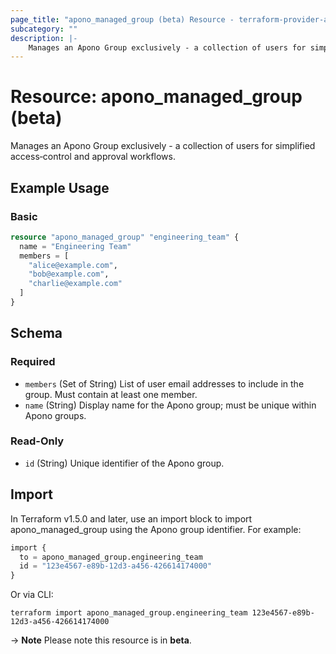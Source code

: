 ```yaml
---
page_title: "apono_managed_group (beta) Resource - terraform-provider-apono"
subcategory: ""
description: |-
    Manages an Apono Group exclusively - a collection of users for simplified access‑control and approval workflows.
---
```


# Resource: apono_managed_group (beta)

Manages an Apono Group exclusively - a collection of users for simplified access‑control and approval workflows.

## Example Usage

### Basic

```terraform
resource "apono_managed_group" "engineering_team" {
  name = "Engineering Team"
  members = [
    "alice@example.com",
    "bob@example.com",
    "charlie@example.com"
  ]
}
```

<!-- schema generated by tfplugindocs -->
## Schema

### Required

- `members` (Set of String) List of user email addresses to include in the group. Must contain at least one member.
- `name` (String) Display name for the Apono group; must be unique within Apono groups.

### Read-Only

- `id` (String) Unique identifier of the Apono group.

## Import

In Terraform v1.5.0 and later, use an import block to import apono_managed_group using the Apono group identifier. For example:

```terraform
import {
  to = apono_managed_group.engineering_team
  id = "123e4567-e89b-12d3-a456-426614174000"
}
```

Or via CLI:

```shell
terraform import apono_managed_group.engineering_team 123e4567-e89b-12d3-a456-426614174000
```

-> **Note** Please note this resource is in **beta**.
